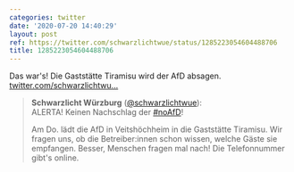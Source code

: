 ```yaml
---
categories: twitter
date: '2020-07-20 14:40:29'
layout: post
ref: https://twitter.com/schwarzlichtwue/status/1285223054604488706
title: 1285223054604488706
---
```

Das war's! Die Gaststätte Tiramisu wird der AfD absagen. [twitter.com/schwarzlichtwu…](https://twitter.com/schwarzlichtwue/status/1285188019062964224)
> <b>Schwarzlicht Würzburg</b> ([@schwarzlichtwue](https://twitter.com/schwarzlichtwue)):  
>ALERTA! Keinen Nachschlag der [#noAfD](/t/noafd)!  
>  
>  
>  
>Am Do. lädt die AfD in Veitshöchheim in die Gaststätte Tiramisu. Wir fragen uns, ob die Betreiber:innen schon wissen, welche Gäste sie empfangen. Besser, Menschen fragen mal nach! Die Telefonnummer gibt's online.   

